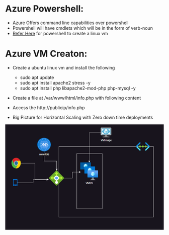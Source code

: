 # Azure Powershell:
 * Azure Offers command line capabilities over powershell
 * Powershell will have cmdlets which will be in the form of verb-noun
 * [Refer Here](https://learn.microsoft.com/en-us/azure/virtual-machines/linux/quick-create-powershell) for powershell to create a linux vm


 # Azure VM Creaton:

 * Create a ubuntu linux vm and install the following

     * sudo apt update
     * sudo apt install apache2 stress -y
     * sudo apt install php libapache2-mod-php php-mysql -y
 
 * Create a file at /var/www/html/info.php with following content

     <?php
     phpinfo();
     ?>

 * Access the http://publicip/info.php
 * Big Picture for Horizontal Scaling with Zero down time deployments

 ![PHP_Acecess](../Images_Azure/azcompute40.webp)